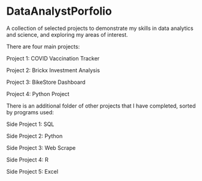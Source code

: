 # DataAnalystPorfolio
A collection of selected projects to demonstrate my skills in data analytics and science, and exploring my areas of interest.

There are four main projects:

Project 1: COVID Vaccination Tracker

Project 2: Brickx Investment Analysis

Project 3: BikeStore Dashboard

Project 4: Python Project

There is an additional folder of other projects that I have completed, sorted by programs used:

Side Project 1: SQL

Side Project 2: Python

Side Project 3: Web Scrape

Side Project 4: R

Side Project 5: Excel

